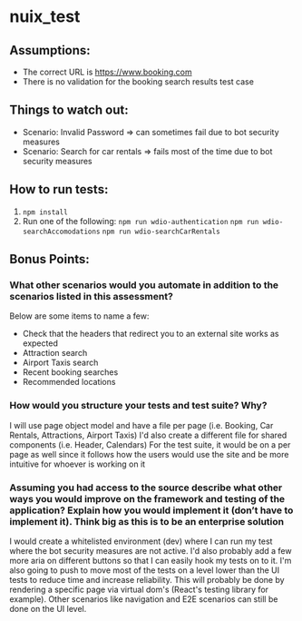 # nuix_test

## Assumptions:
- The correct URL is https://www.booking.com
- There is no validation for the booking search results test case

## Things to watch out:
- Scenario: Invalid Password => can sometimes fail due to bot security measures
- Scenario: Search for car rentals => fails most of the time due to bot security measures

## How to run tests:
1. ```npm install```
2. Run one of the following:
```npm run wdio-authentication```
```npm run wdio-searchAccomodations```
```npm run wdio-searchCarRentals```

## Bonus Points:

### What other scenarios would you automate in addition to the scenarios listed in this assessment?
Below are some items to name a few:
- Check that the headers that redirect you to an external site works as expected
- Attraction search 
- Airport Taxis search
- Recent booking searches
- Recommended locations

### How would you structure your tests and test suite? Why?
I will use page object model and have a file per page (i.e. Booking, Car Rentals, Attractions, Airport Taxis)
I'd also create a different file for shared components (i.e. Header, Calendars)
For the test suite, it would be on a per page as well since it follows how the users would use the site and be more intuitive for whoever is working on it

### Assuming you had access to the source describe what other ways you would improve on the framework and testing of the application? Explain how you would implement it (don’t have to implement it). Think big as this is to be an enterprise solution
I would create a whitelisted environment (dev) where I can run my test where the bot security measures are not active.
I'd also probably add a few more aria on different buttons so that I can easily hook my tests on to it.
I'm also going to push to move most of the tests on a level lower than the UI tests to reduce time and increase reliability. This will probably be done by rendering a specific page via virtual dom's (React's testing library for example). Other scenarios like navigation and E2E scenarios can still be done on the UI level.
